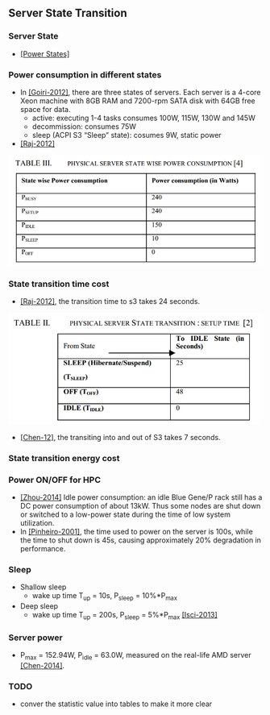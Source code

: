## Server State Transition

### Server State
- [[Power States]](http://en.wikipedia.org/wiki/Sleep_mode)

### Power consumption in different states
- In [[Goiri-2012]](../../papers/GoiriL12_GreenHadoop.md), there are three states of servers. Each server is a 4-core Xeon machine with 8GB RAM and 7200-rpm SATA disk with 64GB free space for data. 
	- active: executing 1-4 tasks consumes 100W, 115W, 130W and 145W
	- decommission: consumes 75W
	- sleep (ACPI S3 “Sleep” state): cosumes 9W, static power
- [[Raj-2012]](http://ieeexplore.ieee.org/stamp/stamp.jsp?tp=&arnumber=6151371)

<img src="../figs/powerStates.PNG" width="500px" />

### State transition time cost
- [[Raj-2012]](http://ieeexplore.ieee.org/stamp/stamp.jsp?tp=&arnumber=6151371), the transition time to s3 takes 24 seconds.

<img src="../figs/transitionTime.PNG" width="500px" />

- [[Chen-12]](../../papers/ChenHT12-greenAware-geo-schedule.md), the transiting into and out of S3 takes 7 seconds.

### State transition energy cost


### Power ON/OFF for HPC
- [[Zhou-2014]](papers/ZhouLTD14-IBM-power-aware.md) Idle power consumption: an idle Blue Gene/P rack still has a DC power consumption of about 13kW. Thus some nodes are shut down or switched to a low-power state during the time of low system utilization. 
- In [[Pinheiro-2001]](http://citeseerx.ist.psu.edu/viewdoc/summary?doi=10.1.1.16.2690), the time used to power on the server is 100s, while the time to shut down is 45s, causing approximately 20% degradation in performance. 


### Sleep 
- Shallow sleep
	- wake up time T<sub>up</sub> = 10s, P<sub>sleep</sub> = 10%*P<sub>max</sub>
- Deep sleep
	- wake up time T<sub>up</sub> = 200s, P<sub>sleep</sub> = 5%*P<sub>max</sub> [[Isci-2013]](http://dl.acm.org/citation.cfm?id=2485931)


### Server power
- P<sub>max</sub> = 152.94W, P<sub>idle</sub> = 63.0W, measured on the real-life AMD server [[Chen-2014]](../../papers/Chen14-IGCC-participate-in-grid.md).


### TODO
- conver the statistic value into tables to make it more clear
